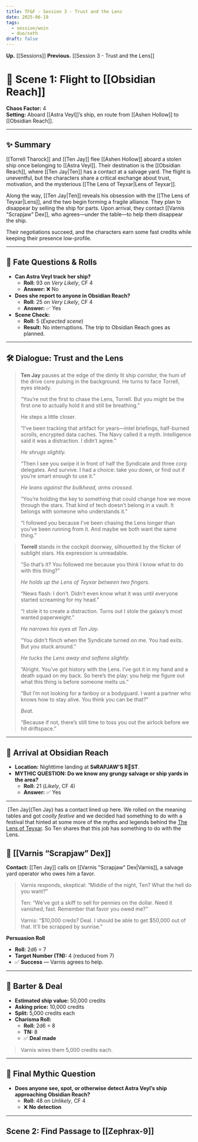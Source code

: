 ```yaml
---
title: TF&F - Session 3 - Trust and the Lens
date: 2025-06-19
tags:
  - session/woin
  - duo/seth
draft: false
---
```

**Up.** [[Sessions]]
**Previous.** [[Session 3 - Trust and the Lens]]

# 📘 Scene 1: Flight to [[Obsidian Reach]]

**Chaos Factor:** 4  
**Setting:** Aboard [[Astra Veyl]]’s ship, en route from [[Ashen Hollow]] to [[Obsidian Reach]].

---

## ✨ Summary

[[Torrell Tharock]] and [[Ten Jay]] flee [[Ashen Hollow]] aboard a stolen ship once belonging to [[Astra Veyl]]. Their destination is the [[Obsidian Reach]], where [[Ten Jay|Ten]] has a contact at a salvage yard. The flight is uneventful, but the characters share a critical exchange about trust, motivation, and the mysterious [[The Lens of Teyxar|Lens of Teyxar]].

Along the way, [[Ten Jay|Ten]] reveals his obsession with the [[The Lens of Teyxar|Lens]], and the two begin forming a fragile alliance. They plan to disappear by selling the ship for parts. Upon arrival, they contact [[Varnis "Scrapjaw" Dex]], who agrees—under the table—to help them disappear the ship.

Their negotiations succeed, and the characters earn some fast credits while keeping their presence low-profile.

---

## 🔮 Fate Questions & Rolls

- **Can Astra Veyl track her ship?**
    - **Roll:** 93 on _Very Likely_, CF 4
    - **Answer:** ❌ No
- **Does she report to anyone in Obsidian Reach?**
    - **Roll:** 25 on _Very Likely_, CF 4
    - **Answer:** ✅ Yes
- **Scene Check:**
    - **Roll:** 5 (_Expected scene_)
    - **Result:** No interruptions. The trip to Obsidian Reach goes as planned.

---

## 🛠️ Dialogue: Trust and the Lens

> **Ten Jay** pauses at the edge of the dimly lit ship corridor, the hum of the drive core pulsing in the background. He turns to face Torrell, eyes steady.
> 
> “You’re not the first to chase the Lens, Torrell. But you might be the first one to actually hold it and still be breathing.”
> 
> He steps a little closer.
> 
> “I’ve been tracking that artifact for years—intel briefings, half-burned scrolls, encrypted data caches. The Navy called it a myth. Intelligence said it was a distraction. I didn’t agree.”
> 
> _He shrugs slightly._
> 
> “Then I see you swipe it in front of half the Syndicate and three corp delegates. And survive. I had a choice: take you down, or find out if you’re smart enough to use it.”
> 
> _He leans against the bulkhead, arms crossed._
> 
> “You’re holding the key to something that could change how we move through the stars. That kind of tech doesn’t belong in a vault. It belongs with someone who understands it.”
> 
> “I followed you because I’ve been chasing the Lens longer than you’ve been running from it. And maybe we both want the same thing.”

> **Torrell** stands in the cockpit doorway, silhouetted by the flicker of sublight stars. His expression is unreadable.
> 
> “So that’s it? You followed me because you think I know what to do with this thing?”
> 
> _He holds up the Lens of Teyxar between two fingers._
> 
> “News flash: I don’t. Didn’t even know what it was until everyone started screaming for my head.”
> 
> “I stole it to create a distraction. Turns out I stole the galaxy’s most wanted paperweight.”
> 
> _He narrows his eyes at Ten Jay._
> 
> “You didn’t flinch when the Syndicate turned on me. You had exits. But you stuck around.”
> 
> _He tucks the Lens away and softens slightly._
> 
> “Alright. You’ve got history with the Lens. I’ve got it in my hand and a death squad on my back. So here’s the play: you help me figure out what this thing is before someone melts us.”
> 
> “But I’m not looking for a fanboy or a bodyguard. I want a partner who knows how to stay alive. You think you can be that?”
> 
> _Beat._
> 
> “Because if not, there’s still time to toss you out the airlock before we hit driftspace.”

---

## 🌌 Arrival at Obsidian Reach

- **Location:** Nighttime landing at **S💀RAPJAW'S R🍂ST**.
- **MYTHIC QUESTION: Do we know any grungy salvage or ship yards in the area?**
    - **Roll:** 21 (_Likely_, CF 4)
    - **Answer:** ✅ Yes

---

 [Ten Jay](Ten Jay) has a contact lined up here. We rolled on the meaning tables and got _coolly festive_ and we decided had something to do with a festival that hinted at some more of the myths and legends behind the [The Lens of Teyxar](https://quartz.antionite.cc/Through-Fire-and-Fractals/Items/The-Lens-of-Teyxar). So Ten shares that this job has something to do with the Lens.

## 🧰 [[Varnis “Scrapjaw” Dex]]

**Contact:** [[Ten Jay]] calls on [[Varnis "Scrapjaw" Dex|Varnis]], a salvage yard operator who owes him a favor.

> Varnis responds, skeptical: “Middle of the night, Ten? What the hell do you want?”
> 
> Ten: “We’ve got a skiff to sell for pennies on the dollar. Need it vanished, fast. Remember that favor you owed me?”
> 
> Varnis: “$10,000 creds? Deal. I should be able to get $50,000 out of that. It'll be scrapped by sunrise.”

**Persuasion Roll**

- **Roll:** 2d6 = 7    
- **Target Number (TN):** 4 (reduced from 7)
- ✅ **Success** — Varnis agrees to help.

---

## 💸 Barter & Deal

- **Estimated ship value:** 50,000 credits
- **Asking price:** 10,000 credits
- **Split:** 5,000 credits each
- **Charisma Roll:**
    - **Roll:** 2d6 = 8
    - **TN:** 8
    - ✅ **Deal made**

> Varnis wires them 5,000 credits each.

---

## 🚨 Final Mythic Question

- **Does anyone see, spot, or otherwise detect Astra Veyl’s ship approaching Obsidian Reach?**
    - **Roll:** 48 on _Unlikely_, CF 4
    - ❌ **No detection**

---

## Scene 2: Find Passage to [[Zephrax-9]]


